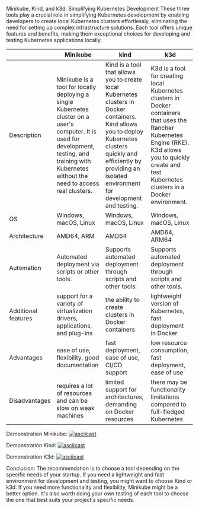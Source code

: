 Minikube, Kind, and k3d: Simplifying Kubernetes Development
These three tools play a crucial role in simplifying Kubernetes development by enabling developers to create local Kubernetes clusters effortlessly, eliminating the need for setting up complex infrastructure solutions. Each tool offers unique features and benefits, making them exceptional choices for developing and testing Kubernetes applications locally.

|                     |   Minikube  |     kind     |     k3d     |
|---------------------|-------------|--------------|-------------|
| Description | Minikube is a tool for locally deploying a single Kubernetes cluster on a user's computer. It is used for development, testing, and training with Kubernetes without the need to access real clusters. | Kind is a tool that allows you to create local Kubernetes clusters in Docker containers. Kind allows you to deploy Kubernetes clusters quickly and efficiently by providing an isolated environment for development and testing. | K3d is a tool for creating local Kubernetes clusters in Docker containers that uses the Rancher Kubernetes Engine (RKE). K3d allows you to quickly create and test Kubernetes clusters in a Docker environment. |
| OS | Windows, macOS, Linux | Windows, macOS, Linux | Windows, macOS, Linux |
| Architecture | AMD64, ARM | AMD64 | AMD64, ARM64 |
| Automation | Automated deployment via scripts or other tools. | Supports automated deployment through scripts and other tools. | Supports automated deployment through scripts and other tools. |
| Additional features| support for a variety of virtualization drivers, applications, and plug-ins | the ability to create clusters in Docker containers | lightweight version of Kubernetes, fast deployment in Docker |
| Advantages | ease of use, flexibility, good documentation | fast deployment, ease of use, CI/CD support | low resource consumption, fast deployment, ease of use |
| Disadvantages | requires a lot of resources and can be slow on weak machines | limited support for architectures, demanding on Docker resources | there may be functionality limitations compared to full-fledged Kubernetes |


Demonstration Minikube:
[![asciicast](https://asciinema.org/a/OJ831VoKlwKh2ulbG4501ApBT.svg)](https://asciinema.org/a/OJ831VoKlwKh2ulbG4501ApBT)

Demonstration Kind:
[![asciicast](https://asciinema.org/a/bvwJv5H00lCRHPOko2DgUQVy2.svg)](https://asciinema.org/a/bvwJv5H00lCRHPOko2DgUQVy2)

Demonstration K3d:
[![asciicast](https://asciinema.org/a/06pfBhcncanmHtiIW1Ky4ivkZ.svg)](https://asciinema.org/a/06pfBhcncanmHtiIW1Ky4ivkZ)

Conclusion:
The recommendation is to choose a tool depending on the specific needs of your startup. If you need a lightweight and fast environment for development and testing, you might want to choose Kind or k3d. If you need more functionality and flexibility, Minikube might be a better option. It's also worth doing your own testing of each tool to choose the one that best suits your project's specific needs.